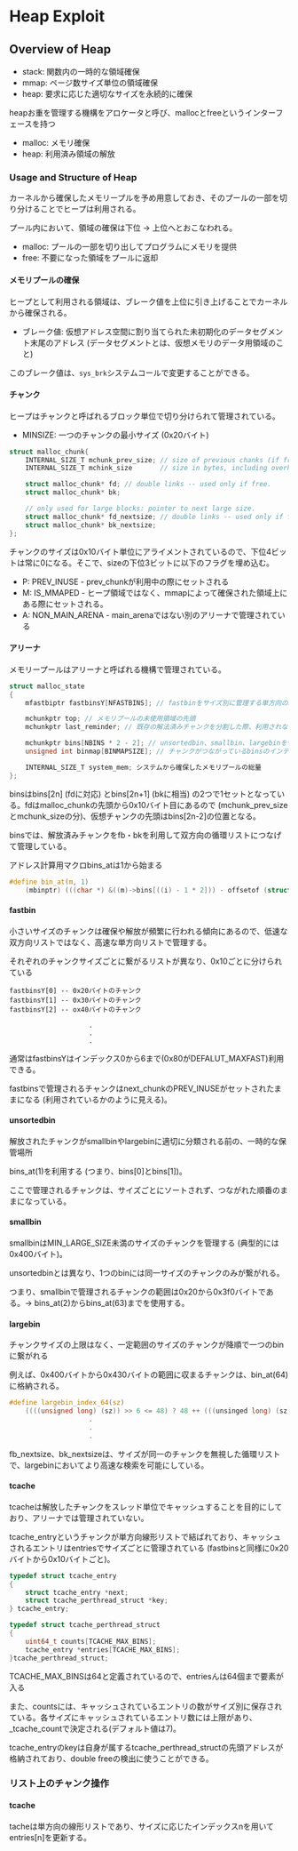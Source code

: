 # Heap Exploit

## Overview of Heap

- stack: 関数内の一時的な領域確保
- mmap: ページ数サイズ単位の領域確保
- heap: 要求に応じた適切なサイズを永続的に確保

heapお重を管理する機構をアロケータと呼び、mallocとfreeというインターフェースを持つ

- malloc: メモリ確保
- heap: 利用済み領域の解放

### Usage and Structure of Heap

カーネルから確保したメモリープルを予め用意しておき、そのプールの一部を切り分けることでヒープは利用される。

プール内において、領域の確保は下位 -> 上位へとおこなわれる。

- malloc: プールの一部を切り出してプログラムにメモリを提供
- free: 不要になった領域をプールに返却

#### メモリプールの確保

ヒープとして利用される領域は、ブレーク値を上位に引き上げることでカーネルから確保される。

- ブレーク値: 仮想アドレス空間に割り当てられた未初期化のデータセグメント末尾のアドレス (データセグメントとは、仮想メモリのデータ用領域のこと)

このブレーク値は、`sys_brk`システムコールで変更することができる。

#### チャンク

ヒープはチャンクと呼ばれるブロック単位で切り分けられて管理されている。

- MINSIZE: 一つのチャンクの最小サイズ (0x20バイト)

```c
struct malloc_chunk{
	INTERNAL_SIZE_T mchunk_prev_size; // size of previous chanks (if free)
	INTERNAL_SIZE_T mchink_size       // size in bytes, including overheaf

	struct malloc_chunk* fd; // double links -- used only if free.
	struct malloc_chunk* bk;

	// only used for large blocks: pointer to next large size.
	struct malloc_chunk* fd_nextsize; // double links -- used only if free.
	struct malloc_chunk* bk_nextsize;
};
```

チャンクのサイズは0x10バイト単位にアライメントされているので、下位4ビットは常に0になる。そこで、sizeの下位3ビットに以下のフラグを埋め込む。

- P: PREV_INUSE - prev_chunkが利用中の際にセットされる
- M: IS_MMAPED - ヒープ領域ではなく、mmapによって確保された領域上にある際にセットされる。
- A: NON_MAIN_ARENA - main_arenaではない別のアリーナで管理されている

#### アリーナ

メモリープールはアリーナと呼ばれる機構で管理されている。

```c
struct malloc_state
{
	mfastbiptr fastbinsY[NFASTBINS]; // fastbinをサイズ別に管理する単方向の線形リストの配列

	mchunkptr top; // メモリプールの未使用領域の先頭
	mchunkptr last_reminder; // 既存の解法済みチャンクを分割した際、利用されなかった残りのチャンク1つ

	mchunkptr bins[NBINS * 2 - 2]; // unsortedbin、smallbin、largebinを管理する双方向の循環リストの配列
	unsigned int binmap[BINMAPSIZE]; // チャンクがつながっているbinsのインデックスに対応するフラグが立つマップ

	INTERNAL_SIZE_T system_mem; システムから確保したメモリプールの総量
};
```

binsはbins[2n] (fdに対応) とbins[2n+1] (bkに相当) の2つで1セットとなっている。fdはmalloc_chunkの先頭から0x10バイト目にあるので (mchunk_prev_sizeとmchunk_sizeの分)、仮想チャンクの先頭はbins[2n-2]の位置となる。

binsでは、解放済みチャンクをfb・bkを利用して双方向の循環リストにつなげて管理している。

アドレス計算用マクロbins_atは1から始まる

```c
#define bin_at(m, 1)
	(mbinptr) (((char *) &((m)->bins[((i) - 1 * 2])) - offsetof (struct malloc_chunk, fd))
```

#### fastbin

小さいサイズのチャンクは確保や解放が頻繁に行われる傾向にあるので、低速な双方向リストではなく、高速な単方向リストで管理する。

それぞれのチャンクサイズごとに繋がるリストが異なり、0x10ごとに分けられている

```
fastbinsY[0] -- 0x20バイトのチャンク
fastbinsY[1] -- 0x30バイトのチャンク
fastbinsY[2] -- ox40バイトのチャンク

					.
					.
					.
```

通常はfastbinsYはインデックス0から6まで(0x80がDEFALUT_MAXFAST)利用できる。

fastbinsで管理されるチャンクはnext_chunkのPREV_INUSEがセットされたままになる (利用されているかのように見える)。

#### unsortedbin

解放されたチャンクがsmallbinやlargebinに適切に分類される前の、一時的な保管場所

bins_at(1)を利用する (つまり、bins[0]とbins[1])。

ここで管理されるチャンクは、サイズごとにソートされず、つながれた順番のままになっている。

#### smallbin

smallbinはMIN_LARGE_SIZE未満のサイズのチャンクを管理する (典型的には0x400バイト)。

unsortedbinとは異なり、1つのbinには同一サイズのチャンクのみが繋がれる。

つまり、smallbinで管理されるチャンクの範囲は0x20から0x3f0バイトである。-> bins_at(2)からbins_at(63)までを使用する。

#### largebin

チャンクサイズの上限はなく、一定範囲のサイズのチャンクが降順で一つのbinに繋がれる

例えば、0x400バイトから0x430バイトの範囲に収まるチャンクは、bin_at(64)に格納される。

```c
#define largebin_index_64(sz)
	((((unsigned long) (sz)) >> 6 <= 48) ? 48 ++ (((unsinged long) (sz)) >> 6)
					.
					.
					.
```

fb_nextsize、bk_nextsizeは、サイズが同一のチャンクを無視した循環リストで、largebinにおいてより高速な検索を可能にしている。

#### tcache

tcacheは解放したチャンクをスレッド単位でキャッシュすることを目的にしており、アリーナでは管理されていない。

tcache_entryというチャンクが単方向線形リストで結ばれており、キャッシュされるエントリはentriesでサイズごとに管理されている (fastbinsと同様に0x20バイトから0x10バイトごと)。

```c
typedef struct tcache_entry
{
	struct tcache_entry *next;
	struct tcache_perthread_struct *key;
} tcache_entry;

typedef struct tcache_perthread_struct
{
	uint64_t counts[TCACHE_MAX_BINS];
	tcache_entry *entries[TCACHE_MAX_BINS];
}tcache_perthread_struct;
```
TCACHE_MAX_BINSは64と定義されているので、entriesんは64個まで要素が入る

また、countsには、キャッシュされているエントリの数がサイズ別に保存されている。各サイズにキャッシュされているエントリ数には上限があり、_tcache_countで決定される(デフォルト値は7)。

tcache_entryのkeyは自身が属するtcache_perthread_structの先頭アドレスが格納されており、double freeの検出に使うことができる。

### リスト上のチャンク操作

#### tcache

tacheは単方向の線形リストであり、サイズに応じたインデックスnを用いてentries[n]を更新する。
